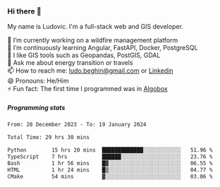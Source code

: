 ### Hi there 👋

My name is Ludovic. I'm a full-stack web and GIS developer.

 🔭 I’m currently working on a wildfire management platform<br/>
 🌱 I’m continuously learning Angular, FastAPI, Docker, PostgreSQL<br/>
 👯 I like GIS tools such as Geopandas, PostGIS, GDAL<br/>
 💬 Ask me about energy transition or travels<br/>
 📫 How to reach me: ludo.beghin@gmail.com or [Linkedin](https://www.linkedin.com/in/ludovic-beghin/)<br/>
 😄 Pronouns: He/Him<br/>
 ⚡ Fun fact: The first time I programmed was in [Algobox](https://fr.wikipedia.org/wiki/Algobox)<br/>

##### Programming stats
<!--START_SECTION:waka-->

```txt
From: 20 December 2023 - To: 19 January 2024

Total Time: 29 hrs 30 mins

Python        15 hrs 20 mins  █████████████░░░░░░░░░░░░   51.96 %
TypeScript    7 hrs           ██████░░░░░░░░░░░░░░░░░░░   23.76 %
Bash          1 hr 56 mins    █▓░░░░░░░░░░░░░░░░░░░░░░░   06.55 %
HTML          1 hr 24 mins    █▒░░░░░░░░░░░░░░░░░░░░░░░   04.77 %
CMake         54 mins         ▓░░░░░░░░░░░░░░░░░░░░░░░░   03.06 %
```

<!--END_SECTION:waka-->
